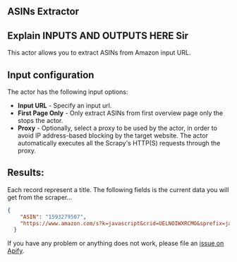 ## ASINs Extractor
## Explain INPUTS AND OUTPUTS HERE Sir

This actor allows you to extract ASINs from Amazon input URL.
 
## Input configuration

The actor has the following input options:

- **Input URL** - Specify an input url.
- **First Page Only** - Only extract ASINs from first overview page only the stops the actor.
- **Proxy** - Optionally, select a proxy to be used by the actor,
  in order to avoid IP address-based blocking by the target website.
  The actor automatically executes all the Scrapy's HTTP(S) requests through the proxy.

## Results:

Each record represent a title. The following fields is the current data you will get from the scraper...

```json
{
    "ASIN": "1593279507",
    "https://www.amazon.com/s?k=javascript&crid=UELNOIWXRCMO&sprefix=javascr%2Caps%2C277&ref=nb_sb_noss_2"
  }
```

If you have any problem or anything does not work,
please file an [issue on Apify](https://console.apify.com/actors/3vRNQLMhy0TLxnUg8#/issues).
